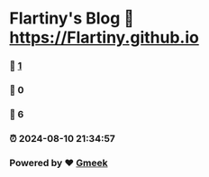 # Flartiny's Blog :link: https://Flartiny.github.io 
### :page_facing_up: [1](https://Flartiny.github.io/tag.html) 
### :speech_balloon: 0 
### :hibiscus: 6 
### :alarm_clock: 2024-08-10 21:34:57 
### Powered by :heart: [Gmeek](https://github.com/Meekdai/Gmeek)
